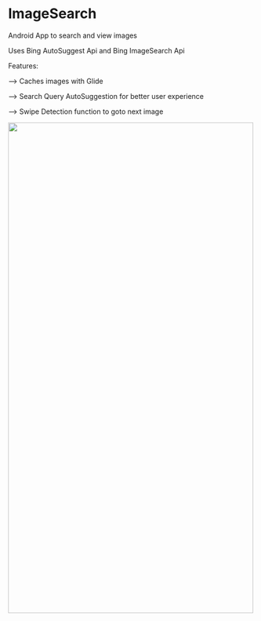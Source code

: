 # ImageSearch
Android App to search and view images

Uses Bing AutoSuggest Api and Bing ImageSearch Api

Features:

--> Caches images with Glide

--> Search Query AutoSuggestion for better user experience

--> Swipe Detection function to goto next image

<img src="https://user-images.githubusercontent.com/28408607/62414512-177df580-b63a-11e9-9c0c-7ff63ede59a7.gif" width="500" height="1000" align = "centre">

